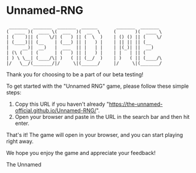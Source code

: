 # Unnamed-RNG


```text
 _______  _______  _______  ______       _______  _______ 
(  ____ )(  ____ \(  ___  )(  __  \     (       )(  ____ \
| (    )|| (    \/| (   ) || (  \  )    | () () || (    \/
| (____)|| (__    | (___) || |   ) |    | || || || (__    
|     __)|  __)   |  ___  || |   | |    | |(_)| ||  __)   
| (\ (   | (      | (   ) || |   ) |    | |   | || (      
| ) \ \__| (____/\| )   ( || (__/  )    | )   ( || (____/\
|/   \__/(_______/|/     \|(______/     |/     \|(_______/
```


Thank you for choosing to be a part of our beta testing!

To get started with the "Unnamed RNG" game, please follow these simple steps:

  1. Copy this URL if you haven't already "https://the-unnamed-official.github.io/Unnamed-RNG/".
  2. Open your browser and paste in the URL in the search bar and then hit enter.

That's it! The game will open in your browser, and you can start playing right away.

We hope you enjoy the game and appreciate your feedback!

The Unnamed
